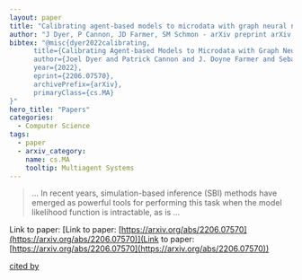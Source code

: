 ```yaml
---
layout: paper
title: "Calibrating agent-based models to microdata with graph neural networks"
author: "J Dyer, P Cannon, JD Farmer, SM Schmon - arXiv preprint arXiv …, 2022 - arxiv.org"
bibtex: "@misc{dyer2022calibrating,
      title={Calibrating Agent-based Models to Microdata with Graph Neural Networks}, 
      author={Joel Dyer and Patrick Cannon and J. Doyne Farmer and Sebastian M. Schmon},
      year={2022},
      eprint={2206.07570},
      archivePrefix={arXiv},
      primaryClass={cs.MA}
}"
hero_title: "Papers"
categories:
  - Computer Science
tags:
  - paper
  - arxiv_category:
    name: cs.MA
    tooltip: Multiagent Systems
---
```

>… In recent years, simulation-based inference (SBI) methods have emerged as powerful tools for performing this task when the model likelihood function is intractable, as is …

Link to paper: [Link to paper: [https://arxiv.org/abs/2206.07570](https://arxiv.org/abs/2206.07570)](Link to paper: [https://arxiv.org/abs/2206.07570](https://arxiv.org/abs/2206.07570))

[cited by](https://scholar.google.com/scholar?cites=789365223049490404&as_sdt=5,44&sciodt=0,44&hl=en&num=20)
